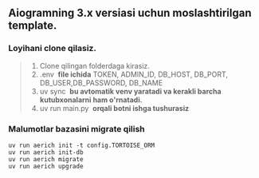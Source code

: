 ## Aiogramning 3.x versiasi uchun moslashtirilgan template.

### Loyihani clone qilasiz.

> 1.  Clone qilingan folderdaga kirasiz.
> 2.  .env  **file ichida** TOKEN, ADMIN\_ID, DB\_HOST, DB\_PORT, DB\_USER,DB\_PASSWORD, DB\_NAME
> 3.  uv sync  **bu avtomatik venv yaratadi va kerakli barcha kutubxonalarni ham o'rnatadi.**
> 4.  uv run main.py  **orqali botni ishga tushurasiz**

### Malumotlar bazasini migrate qilish

```plaintext
uv run aerich init -t config.TORTOISE_ORM
uv run aerich init-db
uv run aerich migrate
uv run aerich upgrade
```